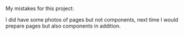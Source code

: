 

My mistakes for this project:

I did have some photos of pages but not components, next time I would prepare pages but also components in addition. 